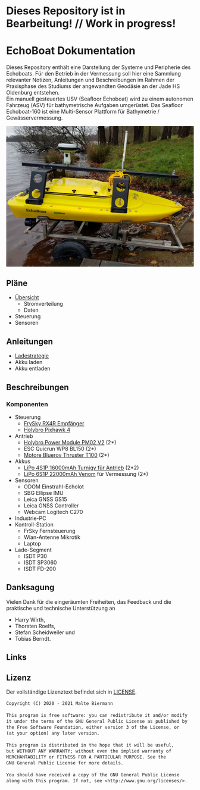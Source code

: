 # Dieses Repository ist in Bearbeitung! // Work in progress!

# EchoBoat Dokumentation
Dieses Repository enthält eine Darstellung der Systeme und Peripherie des Echoboats. Für den Betrieb in der Vermessung soll hier eine Sammlung relevanter Notizen, Anleitungen und Beschreibungen im Rahmen der Praxisphase des Studiums der angewandten Geodäsie an der Jade HS Oldenburg entstehen.   
Ein manuell gesteuertes USV (Seafloor Echoboat) wird zu einem autonomen Fahrzeug (ASV) für bathymetrische Aufgaben umgerüstet. Das Seafloor Echoboat-160 ist eine Multi-Sensor Plattform für Bathymetrie / Gewässervermessung.

![Echoboat](./img/echoboat3.jpg)

## Pläne

- [Übersicht](electrical_plans/overview/overview.md)
  - Stromverteilung
  - Daten
- Steuerung
- Sensoren


## Anleitungen
 - [Ladestrategie](docs/energy/charging.md)
 - Akku laden
 - Akku entladen
## Beschreibungen
### Komponenten
- Steuerung
  - [FrySky RX4R Empfänger](https://www.frsky-rc.com/product/rx4r/)
  - [Holybro Pixhawk 4](http://www.holybro.com/product/pixhawk-4/)
- Antrieb
  - [Holybro Power Module PM02 V2](http://www.holybro.com/product/power-modulepm02-v3/) (2\*)
  - ESC Quicrun WP8 BL150 (2\*)
  - [Motore Bluerov Thruster T100](https://bluerobotics.com/store/retired/t100-thruster/) (2\*)
- Akkus
  - [LiPo 4S1P 16000mAh Turnigy für Antrieb](https://hobbyking.com/de_de/turnigy-high-capacity-16000mah-4s-12c-multi-rotor-lipo-pack-w-xt90.html) (2\*2)
  - [LiPo 6S1P 22000mAh  Venom](https://www.venompower.com/venom-22000mah-6s-22-2v-drone-professional-battery-15c-lipo-with-xt150-as150-35000) für Vermessung (2\*)
- Sensoren
  - ODOM Einstrahl-Echolot
  - SBG Ellipse IMU
  - Leica GNSS GS15
  - Leica GNSS Controller
  - Webcam Logitech C270
- Industrie-PC
- Kontroll-Station
  - FrSky Fernsteuerung
  - Wlan-Antenne Mikrotik
  - Laptop
- Lade-Segment
  - ISDT P30
  - ISDT SP3060
  - ISDT FD-200


## Danksagung

Vielen Dank für die eingeräumten Freiheiten, das Feedback und die praktische und technische Unterstützung an

- Harry Wirth,
- Thorsten Roelfs,
- Stefan Scheidweiler und
- Tobias Berndt.

## Links

## Lizenz

Der vollständige Lizenztext befindet sich in [LICENSE][1].

```
Copyright (C) 2020 - 2021 Malte Biermann

This program is free software: you can redistribute it and/or modify
it under the terms of the GNU General Public License as published by
the Free Software Foundation, either version 3 of the License, or
(at your option) any later version.

This program is distributed in the hope that it will be useful,
but WITHOUT ANY WARRANTY; without even the implied warranty of
MERCHANTABILITY or FITNESS FOR A PARTICULAR PURPOSE. See the
GNU General Public License for more details.

You should have received a copy of the GNU General Public License
along with this program. If not, see <http://www.gnu.org/licenses/>.
```

[1]: https://github.com/MalteBiermann/EchoBoat/LICENSE

